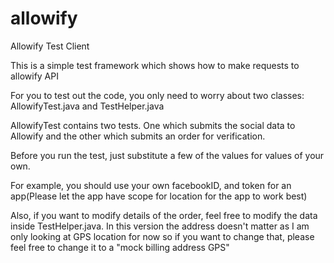allowify
========

Allowify Test Client

This is a simple test framework which shows how to make requests to allowify API


For you to test out the code, you only need to worry about two classes:
AllowifyTest.java and TestHelper.java

AllowifyTest contains two tests. One which submits the social data to Allowify and the
other which submits an order for verification.

Before you run the test, just substitute a few of the values for values of your own.

For example, you should use your own facebookID, and token for an app(Please let the app have scope for location for the app to work best)

Also, if you want to modify details of the order, feel free to modify the data inside TestHelper.java. In this version the address doesn't matter as I am only looking at GPS location for now so if you want to change that, please feel free to change it to a "mock billing address GPS"

